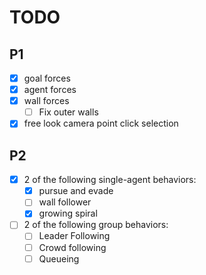 
# TODO
## P1
- [x] goal forces
- [x] agent forces
- [x] wall forces
    - [ ] Fix outer walls
- [x] free look camera point click selection

## P2
- [x] 2 of the following single-agent behaviors:
    - [x] pursue and evade
    - [ ] wall follower
    - [x] growing spiral
- [ ] 2 of the following group behaviors:
    - [ ] Leader Following
    - [ ] Crowd following
    - [ ] Queueing
